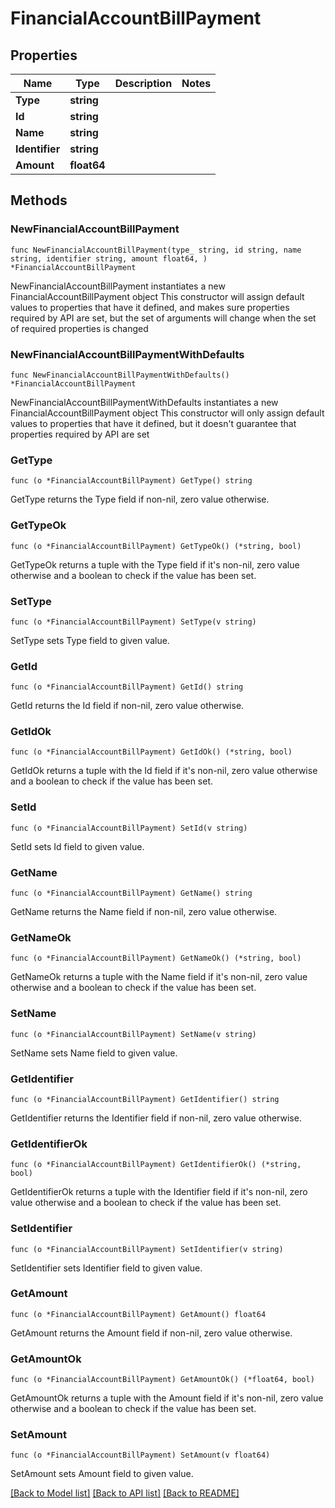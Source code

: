 # FinancialAccountBillPayment

## Properties

Name | Type | Description | Notes
------------ | ------------- | ------------- | -------------
**Type** | **string** |  | 
**Id** | **string** |  | 
**Name** | **string** |  | 
**Identifier** | **string** |  | 
**Amount** | **float64** |  | 

## Methods

### NewFinancialAccountBillPayment

`func NewFinancialAccountBillPayment(type_ string, id string, name string, identifier string, amount float64, ) *FinancialAccountBillPayment`

NewFinancialAccountBillPayment instantiates a new FinancialAccountBillPayment object
This constructor will assign default values to properties that have it defined,
and makes sure properties required by API are set, but the set of arguments
will change when the set of required properties is changed

### NewFinancialAccountBillPaymentWithDefaults

`func NewFinancialAccountBillPaymentWithDefaults() *FinancialAccountBillPayment`

NewFinancialAccountBillPaymentWithDefaults instantiates a new FinancialAccountBillPayment object
This constructor will only assign default values to properties that have it defined,
but it doesn't guarantee that properties required by API are set

### GetType

`func (o *FinancialAccountBillPayment) GetType() string`

GetType returns the Type field if non-nil, zero value otherwise.

### GetTypeOk

`func (o *FinancialAccountBillPayment) GetTypeOk() (*string, bool)`

GetTypeOk returns a tuple with the Type field if it's non-nil, zero value otherwise
and a boolean to check if the value has been set.

### SetType

`func (o *FinancialAccountBillPayment) SetType(v string)`

SetType sets Type field to given value.


### GetId

`func (o *FinancialAccountBillPayment) GetId() string`

GetId returns the Id field if non-nil, zero value otherwise.

### GetIdOk

`func (o *FinancialAccountBillPayment) GetIdOk() (*string, bool)`

GetIdOk returns a tuple with the Id field if it's non-nil, zero value otherwise
and a boolean to check if the value has been set.

### SetId

`func (o *FinancialAccountBillPayment) SetId(v string)`

SetId sets Id field to given value.


### GetName

`func (o *FinancialAccountBillPayment) GetName() string`

GetName returns the Name field if non-nil, zero value otherwise.

### GetNameOk

`func (o *FinancialAccountBillPayment) GetNameOk() (*string, bool)`

GetNameOk returns a tuple with the Name field if it's non-nil, zero value otherwise
and a boolean to check if the value has been set.

### SetName

`func (o *FinancialAccountBillPayment) SetName(v string)`

SetName sets Name field to given value.


### GetIdentifier

`func (o *FinancialAccountBillPayment) GetIdentifier() string`

GetIdentifier returns the Identifier field if non-nil, zero value otherwise.

### GetIdentifierOk

`func (o *FinancialAccountBillPayment) GetIdentifierOk() (*string, bool)`

GetIdentifierOk returns a tuple with the Identifier field if it's non-nil, zero value otherwise
and a boolean to check if the value has been set.

### SetIdentifier

`func (o *FinancialAccountBillPayment) SetIdentifier(v string)`

SetIdentifier sets Identifier field to given value.


### GetAmount

`func (o *FinancialAccountBillPayment) GetAmount() float64`

GetAmount returns the Amount field if non-nil, zero value otherwise.

### GetAmountOk

`func (o *FinancialAccountBillPayment) GetAmountOk() (*float64, bool)`

GetAmountOk returns a tuple with the Amount field if it's non-nil, zero value otherwise
and a boolean to check if the value has been set.

### SetAmount

`func (o *FinancialAccountBillPayment) SetAmount(v float64)`

SetAmount sets Amount field to given value.



[[Back to Model list]](../README.md#documentation-for-models) [[Back to API list]](../README.md#documentation-for-api-endpoints) [[Back to README]](../README.md)


